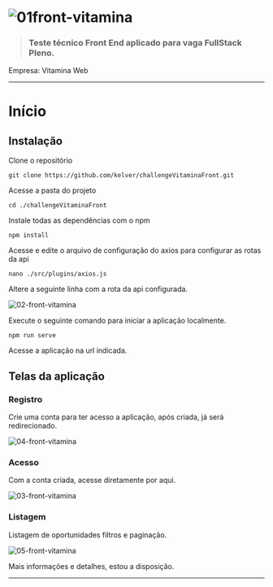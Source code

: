# ![01front-vitamina](https://user-images.githubusercontent.com/22528943/188165620-611ff7d0-8a1e-4268-a155-438bb05a4781.png)

> ### Teste técnico Front End aplicado para vaga FullStack Pleno.

Empresa: Vitamina Web

----------

# Início

## Instalação

Clone o repositório

    git clone https://github.com/kelver/challengeVitaminaFront.git

Acesse a pasta do projeto

    cd ./challengeVitaminaFront

Instale todas as dependências com o npm

    npm install

Acesse e edite o arquivo de configuração do axios para configurar as rotas da api

    nano ./src/plugins/axios.js

Altere a seguinte linha com a rota da api configurada.

![02-front-vitamina](https://user-images.githubusercontent.com/22528943/188165770-88af7dd0-ecb9-4901-b9b9-f70553dbad29.png)


Execute o seguinte comando para iniciar a aplicação localmente.

    npm run serve

Acesse a aplicação na url indicada.


## Telas da aplicação

### Registro

Crie uma conta para ter acesso a aplicação, após criada, já será redirecionado.

![04-front-vitamina](https://user-images.githubusercontent.com/22528943/188166474-204f2548-51a5-4004-9857-d84155b7935e.png)

### Acesso

Com a conta criada, acesse diretamente por aqui.

![03-front-vitamina](https://user-images.githubusercontent.com/22528943/188166309-adafffc9-f21f-44f9-aff4-65fcb66f9835.png)

### Listagem

Listagem de oportunidades filtros e paginação.

![05-front-vitamina](https://user-images.githubusercontent.com/22528943/188167109-7c648fef-4aee-4b5b-99bf-7ccc40070249.png)




Mais informações e detalhes, estou a disposição.

----------
